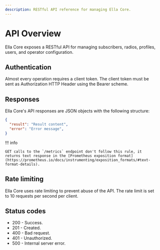 ```yaml
---
description: RESTful API reference for managing Ella Core.
---
```


# API Overview

Ella Core exposes a RESTful API for managing subscribers, radios, profiles, users, and operator configuration.

## Authentication

Almost every operation requires a client token. The client token must be sent as Authorization HTTP Header using the Bearer <token> scheme.

## Responses

Ella Core's API responses are JSON objects with the following structure:

```json
{
  "result": "Result content",
  "error": "Error message",
}
```

!!! info

    GET calls to the `/metrics` endpoint don't follow this rule, it returns text response in the [Prometheus exposition format](https://prometheus.io/docs/instrumenting/exposition_formats/#text-format-details).

## Rate limiting

Ella Core uses rate limiting to prevent abuse of the API. The rate limit is set to 10 requests per second per client.

## Status codes

- 200 - Success.
- 201 - Created.
- 400 - Bad request.
- 401 - Unauthorized.
- 500 - Internal server error.
